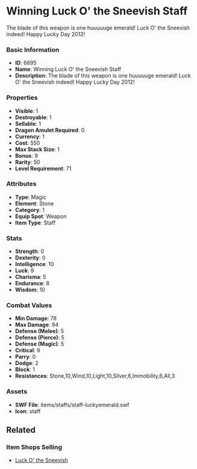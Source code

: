 # Winning Luck O' the Sneevish Staff

The blade of this weapon is one huuuuuge emerald! Luck O' the Sneevish indeed! Happy Lucky Day 2012!

### Basic Information

- **ID**: 6695
- **Name**: Winning Luck O&#039; the Sneevish Staff
- **Description**: The blade of this weapon is one huuuuuge emerald! Luck O&#039; the Sneevish indeed! Happy Lucky Day 2012!

### Properties

- **Visible**: 1
- **Destroyable**: 1
- **Sellable**: 1
- **Dragon Amulet Required**: 0
- **Currency**: 1
- **Cost**: 550
- **Max Stack Size**: 1
- **Bonus**: 9
- **Rarity**: 50
- **Level Requirement**: 71

### Attributes

- **Type**: Magic
- **Element**: Stone
- **Category**: 1
- **Equip Spot**: Weapon
- **Item Type**: Staff

### Stats

- **Strength**: 0
- **Dexterity**: 0
- **Intelligence**: 10
- **Luck**: 9
- **Charisma**: 5
- **Endurance**: 8
- **Wisdom**: 10

### Combat Values

- **Min Damage**: 78
- **Max Damage**: 94
- **Defense (Melee)**: 5
- **Defense (Pierce)**: 5
- **Defense (Magic)**: 5
- **Critical**: 9
- **Parry**: 0
- **Dodge**: 2
- **Block**: 1
- **Resistances**: Stone,10,Wind,10,Light,10,Silver,6,Immobility,6,All,3

### Assets

- **SWF File**: items/staffs/staff-luckyemerald.swf
- **Icon**: staff

## Related

### Item Shops Selling

- [Luck O' the Sneevish](../item-shops/254-luck-o-the-sneevish.md)

